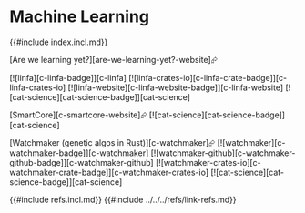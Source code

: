 # Machine Learning

{{#include index.incl.md}}

[Are we learning yet?][are-we-learning-yet?-website]⮳

[![linfa][c-linfa-badge]][c-linfa]  [![linfa-crates-io][c-linfa-crate-badge]][c-linfa-crates-io]  [![linfa-website][c-linfa-website-badge]][c-linfa-website]  [![cat-science][cat-science-badge]][cat-science]

[SmartCore][c-smartcore-website]⮳  [![cat-science][cat-science-badge]][cat-science]

[Watchmaker (genetic algos in Rust)][c-watchmaker]⮳  [![watchmaker][c-watchmaker-badge]][c-watchmaker]  [![watchmaker-github][c-watchmaker-github-badge]][c-watchmaker-github]  [![watchmaker-crates-io][c-watchmaker-crate-badge]][c-watchmaker-crates-io]  [![cat-science][cat-science-badge]][cat-science]

{{#include refs.incl.md}}
{{#include ../../../refs/link-refs.md}}
